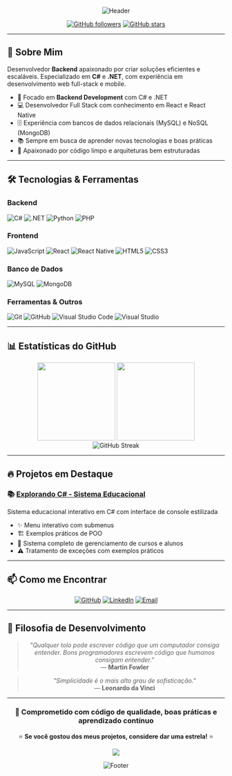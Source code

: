 <div align="center">
  
![Header](https://capsule-render.vercel.app/api?type=waving&color=239120&height=200&section=header&text=Lucas%20Franco&fontSize=80&fontColor=fff&animation=twinkling&fontAlignY=35&desc=Desenvolvedor%20Backend%20C%23%20|%20.NET%20Developer&descAlignY=55&descAlign=50)

[![GitHub followers](https://img.shields.io/github/followers/LucaaassDev?label=Followers&style=social)](https://github.com/LucaaassDev)
[![GitHub stars](https://img.shields.io/github/stars/LucaaassDev?label=Stars&style=social)](https://github.com/LucaaassDev)

</div>

---

## 🚀 Sobre Mim

Desenvolvedor **Backend** apaixonado por criar soluções eficientes e escaláveis. Especializado em **C#** e **.NET**, com experiência em desenvolvimento web full-stack e mobile.

- 🎯 Focado em **Backend Development** com C# e .NET
- 💻 Desenvolvedor Full Stack com conhecimento em React e React Native
- 🗄️ Experiência com bancos de dados relacionais (MySQL) e NoSQL (MongoDB)
- 📚 Sempre em busca de aprender novas tecnologias e boas práticas
- 🔧 Apaixonado por código limpo e arquiteturas bem estruturadas

---

## 🛠️ Tecnologias & Ferramentas

### Backend
![C#](https://img.shields.io/badge/C%23-239120?style=for-the-badge&logo=c-sharp&logoColor=white)
![.NET](https://img.shields.io/badge/.NET-512BD4?style=for-the-badge&logo=dotnet&logoColor=white)
![Python](https://img.shields.io/badge/Python-3776AB?style=for-the-badge&logo=python&logoColor=white)
![PHP](https://img.shields.io/badge/PHP-777BB4?style=for-the-badge&logo=php&logoColor=white)

### Frontend
![JavaScript](https://img.shields.io/badge/JavaScript-F7DF1E?style=for-the-badge&logo=javascript&logoColor=black)
![React](https://img.shields.io/badge/React-20232A?style=for-the-badge&logo=react&logoColor=61DAFB)
![React Native](https://img.shields.io/badge/React_Native-20232A?style=for-the-badge&logo=react&logoColor=61DAFB)
![HTML5](https://img.shields.io/badge/HTML5-E34F26?style=for-the-badge&logo=html5&logoColor=white)
![CSS3](https://img.shields.io/badge/CSS3-1572B6?style=for-the-badge&logo=css3&logoColor=white)

### Banco de Dados
![MySQL](https://img.shields.io/badge/MySQL-4479A1?style=for-the-badge&logo=mysql&logoColor=white)
![MongoDB](https://img.shields.io/badge/MongoDB-47A248?style=for-the-badge&logo=mongodb&logoColor=white)

### Ferramentas & Outros
![Git](https://img.shields.io/badge/Git-F05032?style=for-the-badge&logo=git&logoColor=white)
![GitHub](https://img.shields.io/badge/GitHub-181717?style=for-the-badge&logo=github&logoColor=white)
![Visual Studio Code](https://img.shields.io/badge/VS_Code-007ACC?style=for-the-badge&logo=visual-studio-code&logoColor=white)
![Visual Studio](https://img.shields.io/badge/Visual_Studio-5C2D91?style=for-the-badge&logo=visual-studio&logoColor=white)

---

## 📊 Estatísticas do GitHub

<div align="center">
  <img height="180em" src="https://github-readme-stats.vercel.app/api?username=LucaaassDev&show_icons=true&theme=dracula&include_all_commits=true&count_private=true"/>
  <img height="180em" src="https://github-readme-stats.vercel.app/api/top-langs/?username=LucaaassDev&layout=compact&langs_count=8&theme=dracula"/>
</div>

<div align="center">
  <img src="https://github-readme-streak-stats.herokuapp.com/?user=LucaaassDev&theme=dracula" alt="GitHub Streak"/>
</div>

---

## 🔥 Projetos em Destaque

### 📚 [Explorando C# - Sistema Educacional](https://github.com/LucaaassDev/ExemploExplorando)
Sistema educacional interativo em C# com interface de console estilizada
- ✨ Menu interativo com submenus
- 🏗️ Exemplos práticos de POO
- 📖 Sistema completo de gerenciamento de cursos e alunos
- ⚠️ Tratamento de exceções com exemplos práticos

---

## 📫 Como me Encontrar

<div align="center">
  
[![GitHub](https://img.shields.io/badge/GitHub-181717?style=for-the-badge&logo=github&logoColor=white)](https://github.com/LucaaassDev)
[![LinkedIn](https://img.shields.io/badge/LinkedIn-0077B5?style=for-the-badge&logo=linkedin&logoColor=white)](https://www.linkedin.com/in/lucas-franco-150598247/)
[![Email](https://img.shields.io/badge/Email-D14836?style=for-the-badge&logo=gmail&logoColor=white)](mailto:lucasgonzagafranco19@gmail.com)

</div>

---

## 💭 Filosofia de Desenvolvimento

<div align="center">

> *"Qualquer tolo pode escrever código que um computador consiga entender. Bons programadores escrevem código que humanos consigam entender."*  
> — **Martin Fowler**

> *"Simplicidade é o mais alto grau de sofisticação."*  
> — **Leonardo da Vinci**

</div>

---

<div align="center">

### 🎯 Comprometido com código de qualidade, boas práticas e aprendizado contínuo

⭐ **Se você gostou dos meus projetos, considere dar uma estrela!** ⭐

![](https://komarev.com/ghpvc/?username=LucaaassDev&color=239120&style=flat-square&label=Visitantes+do+Perfil)

![Footer](https://capsule-render.vercel.app/api?type=waving&color=239120&height=120&section=footer)

</div>
